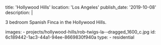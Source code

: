 title: 'Hollywood Hills'
location: 'Los Angeles'
publish_date: '2019-10-08'
description: |
  <p>3 bedroom Spanish Finca in the Hollywood Hills.
  </p>
images:
  - projects/hollywood-hills/rob-twigs-la--dragged_1600_c.jpg
id: 6c189442-1ac3-44a1-94ee-8669830f940a
type:
  - residential
